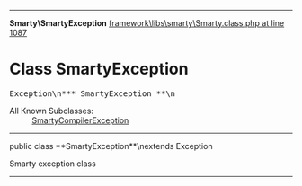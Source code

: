- - -

**Smarty\SmartyException**
<a href="https://github.com/JeyDotC/Hirudo-docs/blob/master/source/framework/libs/smarty/Smarty.class.php.md#line1087" class="location">framework\libs\smarty\Smarty.class.php at line 1087</a>

# Class SmartyException #

<pre class="tree">Exception\n*** SmartyException **\n</pre>

<dl>
<dt>All Known Subclasses:</dt>
<dd><a href="https://github.com/JeyDotC/Hirudo-docs/blob/master/smarty/smartycompilerexception.html">SmartyCompilerException</a> </dd>
</dl>

- - -

<p class="signature">public  class **SmartyException**\nextends Exception

</p>

<div class="comment" id="overview_description"><p>Smarty exception class</p></div>

- - -

